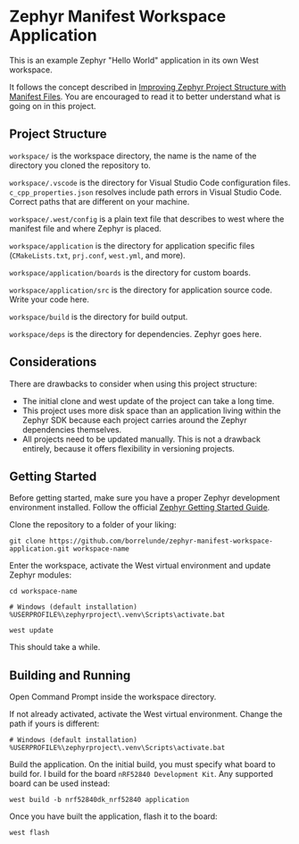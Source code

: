 # Zephyr Manifest Workspace Application

This is an example Zephyr "Hello World" application in its own West workspace.

It follows the concept described in [Improving Zephyr Project Structure with Manifest Files](https://blog.golioth.io/improving-zephyr-project-structure-with-manifest-files/). You are encouraged to read it to better understand what is going on in this project.

## Project Structure

`workspace/` is the workspace directory, the name is the name of the directory you cloned the repository to.

`workspace/.vscode` is the directory for Visual Studio Code configuration files. `c_cpp_properties.json` resolves include path errors in Visual Studio Code. Correct paths that are different on your machine.

`workspace/.west/config` is a plain text file that describes to west where the manifest file and where Zephyr is placed.

`workspace/application` is the directory for application specific files (`CMakeLists.txt`, `prj.conf`, `west.yml`, and more).

`workspace/application/boards` is the directory for custom boards.

`workspace/application/src` is the directory for application source code. Write your code here.

`workspace/build` is the directory for build output.

`workspace/deps` is the directory for dependencies. Zephyr goes here.

## Considerations

There are drawbacks to consider when using this project structure:

- The initial clone and west update of the project can take a long time.
- This project uses more disk space than an application living within the Zephyr SDK because each project carries around the Zephyr dependencies themselves.
- All projects need to be updated manually. This is not a drawback entirely, because it offers flexibility in versioning projects.

## Getting Started

Before getting started, make sure you have a proper Zephyr development environment installed. Follow the official [Zephyr Getting Started Guide](https://docs.zephyrproject.org/latest/develop/getting_started/index.html).

Clone the repository to a folder of your liking:

```shell
git clone https://github.com/borrelunde/zephyr-manifest-workspace-application.git workspace-name
```

Enter the workspace, activate the West virtual environment and update Zephyr modules:

```shell
cd workspace-name

# Windows (default installation)
%USERPROFILE%\zephyrproject\.venv\Scripts\activate.bat

west update
```

This should take a while.

## Building and Running

Open Command Prompt inside the workspace directory.

If not already activated, activate the West virtual environment. Change the path if yours is different:

```shell
# Windows (default installation)
%USERPROFILE%\zephyrproject\.venv\Scripts\activate.bat
```

Build the application. On the initial build, you must specify what board to build for. I build for the board `nRF52840 Development Kit`. Any supported board can be used instead:

```shell
west build -b nrf52840dk_nrf52840 application
```

Once you have built the application, flash it to the board:

```shell
west flash
```
